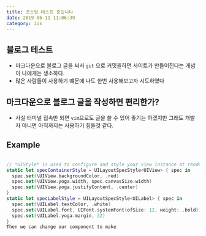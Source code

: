 ```yaml
---
title: 포스팅 테스트 중입니다
date: 2019-06-11 11:06:39
category: ios
---
```


## 블로그 테스트 
- 마크다운으로 블로그 글을 써서 `git` 으로 커밋을하면 사이트가 만들어진다는 개념이 나에게는 생소하다.
- 많은 사람들이 사용하기 떄문에 나도 한번 사용해보고자 시도하였다


## 마크다운으로 블로그 글을 작성하면 편리한가?
- 사실 터미널 접속만 되면 `vim`으로도 글을 쓸 수 있어 좋기는 하겠지만 그래도 개발자 아니면 아직까지는 사용하기 힘들것 같다.

## Example 

```swift

// *UIStyle* is used to configure and style your view instance at render time
static let specContainerStyle = UILayoutSpecStyle<UIView> { spec in
  spec.set(\UIView.backgroundColor, .red)
  spec.set(\UIView.yoga.width, spec.canvasSize.width)
  spec.set(\UIView.yoga.justifyContent, .center)
}
static let specLabelStyle = UILayoutSpecStyle<UILabel> { spec in
  spec.set(\UILabel.textColor, .white)
  spec.set(\UILabel.font, UIFont.systemFont(ofSize: 12, weight: .bold))
  spec.set(\UILabel.yoga.margin, 32)
}
Then we can change our component to make 

```
